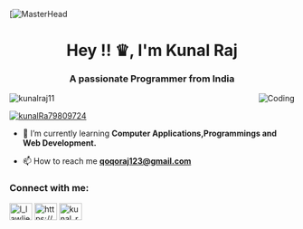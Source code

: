 [![MasterHead](https://1.bp.blogspot.com/-gu5z4t7QXkw/Xd8bEk6gVxI/AAAAAAAANhQ/jXlVfYNQbOw3Uj4zsxT3fqT5jdrZP4FFQCLcBGAsYHQ/s1600/2000_600px.gif)
<h1 align="center">Hey !! ♛, I'm Kunal Raj </h1>
<h3 align="center">A passionate Programmer from India</h3>
<img align="right" alt="Coding" width"400" src="https://64.media.tumblr.com/75ece82fb7c8496935e3d7a01b98d4aa/tumblr_n94f0b2VLH1t2srs7o2_500.gifv"

<p align="left"> <img src="https://thumbs.dreamstime.com/b/hacker-programmer-using-computer-abstract-html-code-safety-programming-concept-double-exposure-180723011.jpg" alt="kunalraj11" /> </p>

<p align="left"> <a href="https://twitter.com/kunalRa79809724" target="blank"><img src="https://twitter.com/home" alt="kunalRa79809724" /></a> </p>

- 🌱 I’m currently learning **Computer Applications,Programmings and Web Development.**

- 📫 How to reach me **qoqoraj123@gmail.com**

<h3 align="left">Connect with me:</h3>
<p align="left">
<a href="https://twitter.com/kunalRa79809724" target="blank"><img align="center" src="https://raw.githubusercontent.com/rahuldkjain/github-profile-readme-generator/master/src/images/icons/Social/twitter.svg" alt="l_lawliet_19" height="30" width="40" /></a>
<a href="https://www.linkedin.com/in/kunal-raj-64156a236/" target="blank"><img align="center" src="https://raw.githubusercontent.com/rahuldkjain/github-profile-readme-generator/master/src/images/icons/Social/linked-in-alt.svg" alt="https://www.linkedin.com/in/naman-singh-210300243" height="30" width="40" /></a>
<a href="https://www.instagram.com/kunal_raj_55/" target="blank"><img align="center" src="https://raw.githubusercontent.com/rahuldkjain/github-profile-readme-generator/master/src/images/icons/Social/instagram.svg" alt="kunal_raj_55" height="30" width="40" /></a>
</p>



